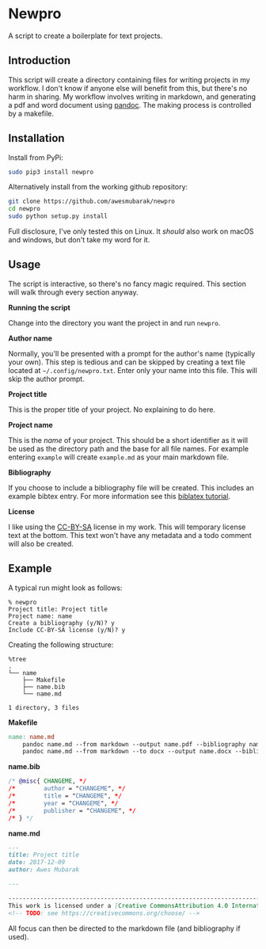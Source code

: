 # Newpro

A script to create a boilerplate for text projects.

## Introduction

This script will create a directory containing files for writing projects in
my workflow. I don't know if anyone else will benefit from this, but there's no
harm in sharing. My workflow involves writing in markdown, and generating a pdf
and word document using [pandoc][]. The making process is controlled by a
makefile.

[pandoc]: https://pandoc.org/

## Installation

Install from PyPi:

```bash
sudo pip3 install newpro
```

Alternatively install from the working github repository:

```bash
git clone https://github.com/awesmubarak/newpro
cd newpro
sudo python setup.py install
```

Full disclosure, I've only tested this on Linux. It _should_ also work on macOS
and windows, but don't take my word for it.

## Usage

The script is interactive, so there's no fancy magic required. This section
will walk through every section anyway.

**Running the script**

Change into the directory you want the project in and run `newpro`.

**Author name**

Normally, you'll be presented with a prompt for the author's name (typically
your own). This step is tedious and can be skipped by creating a text file
located at `~/.config/newpro.txt`. Enter only your name into this file. This
will skip the author prompt.

**Project title**

This is the proper title of your project. No explaining to do here.

**Project name**

This is the _name_ of your project. This should be a short identifier as it
will be used as the directory path and the base for all file names. For example
entering `example` will create `example.md` as your main markdown file.

**Bibliography**

If you choose to include a bibliography file will be created. This includes an
example bibtex entry. For more information see this [biblatex tutorial][].

[biblatex tutorial]: https://www.latex-tutorial.com/tutorials/bibtex/

**License**

I like using the [CC-BY-SA][] license in my work. This will temporary license
text at the bottom. This text won't have any metadata and a todo comment will
also be created.

[CC-BY-SA]: https://creativecommons.org/licenses/by-sa/4.0/

## Example

A typical run might look as follows:

    % newpro
    Project title: Project title
    Project name: name
    Create a bibliography (y/N)? y
    Include CC-BY-SA license (y/N)? y

Creating the following structure:

    %tree
    .
    └── name
        ├── Makefile
        ├── name.bib
        └── name.md

    1 directory, 3 files

**Makefile**

```Makefile
name: name.md
    pandoc name.md --from markdown --output name.pdf --bibliography name.bib
    pandoc name.md --from markdown --to docx --output name.docx --bibliography name.bib
```

**name.bib**

```bibtex
/* @misc{ CHANGEME, */
/*        author = "CHANGEME", */
/*        title = "CHANGEME", */
/*        year = "CHANGEME", */
/*        publisher = "CHANGEME", */
/* } */
```

**name.md**

```markdown
---
title: Project title
date: 2017-12-09
author: Awes Mubarak

---

-------------------------------------------------------------------------------
This work is licensed under a [Creative CommonsAttribution 4.0 International License](https://creativecommons.org/licenses/by/4.0/).
<!-- TODO: see https://creativecommons.org/choose/ -->
```

All focus can then be directed to the markdown file (and bibliography if used).
